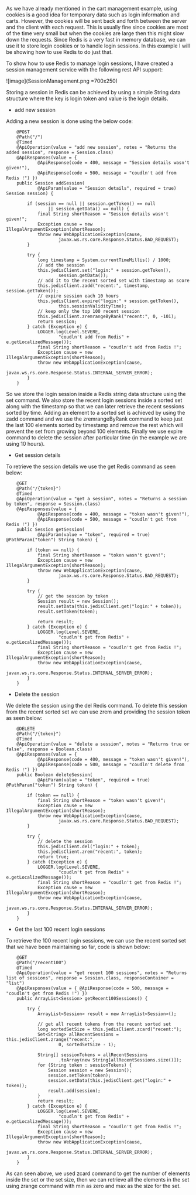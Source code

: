 As we have already mentioned in the cart management example, using cookies is a good idea for temporary data such as login information and carts. However, the cookies will be sent back and forth between the server and the client with each request. This is usually fine since cookies are most of the time very small but when the cookies are large then this might slow down the requests. Since Redis is a very fast in memory database, we can use it to store login cookies or to handle login sessions. In this example I will be showing how to use Redis to do just that.

To show how to use Redis to manage login sessions, I have created a session management service with the following rest API support:

![image](SessionManagement.png =700x250)


Storing a session in Redis can be achieved by using a simple String data structure where the key is login token and value is the login details. 

* add new session

Adding a new session is done using the below code:

````
    @POST
	@Path("/")
	@Timed
	@ApiOperation(value = "add new session", notes = "Returns the added session", response = Session.class)
	@ApiResponses(value = {
			@ApiResponse(code = 400, message = "Session details wasn't given!"),
			@ApiResponse(code = 500, message = "coudln't add from Redis !") })
	public Session addSession(
			@ApiParam(value = "Session details", required = true) Session session) {

		if (session == null || session.getToken() == null
				|| session.getData() == null) {
			final String shortReason = "Session details wasn't given!";
			Exception cause = new IllegalArgumentException(shortReason);
			throw new WebApplicationException(cause,
					javax.ws.rs.core.Response.Status.BAD_REQUEST);
		}

		try {
			long timestamp = System.currentTimeMillis() / 1000;
			// add the session
			this.jedisClient.set("login:" + session.getToken(),
					session.getData());
			// add it to the recent sorted set with timestamp as score
			this.jedisClient.zadd("recent:", timestamp, session.getToken());
			// expire session each 10 hours
			this.jedisClient.expire("login:" + session.getToken(),
					this.sessionValidityTime);
			// keep only the top 100 recent session
			this.jedisClient.zremrangeByRank("recent:", 0, -101);
			return session;
		} catch (Exception e) {
			LOGGER.log(Level.SEVERE,
					"coudln't add from Redis" + e.getLocalizedMessage());
			final String shortReason = "coudln't add from Redis !";
			Exception cause = new IllegalArgumentException(shortReason);
			throw new WebApplicationException(cause,
					javax.ws.rs.core.Response.Status.INTERNAL_SERVER_ERROR);
		}
	}
````

So we store the login session inside a Redis string data structure using the set command. We also store the recent login sessions inside a sorted set along with the timestamp so that we can later retrieve the recent sessions sorted by time. Adding an element to a sorted set is achieved by using the zadd command and we use the zremrangeByRank command to keep just the last 100 elements sorted by timestamp and remove the rest which will prevent the set from growing beyond 100 elements. Finally we use expire command to delete the session after particular time (in the example we are using 10 hours).


* Get session details 

To retrieve the session details we use the get Redis command as seen below:

````
    @GET
	@Path("/{token}")
	@Timed
	@ApiOperation(value = "get a session", notes = "Returns a session by token", response = Session.class)
	@ApiResponses(value = {
			@ApiResponse(code = 400, message = "token wasn't given!"),
			@ApiResponse(code = 500, message = "coudln't get from Redis !") })
	public Session getSession(
			@ApiParam(value = "token", required = true) @PathParam("token") String token) {

		if (token == null) {
			final String shortReason = "token wasn't given!";
			Exception cause = new IllegalArgumentException(shortReason);
			throw new WebApplicationException(cause,
					javax.ws.rs.core.Response.Status.BAD_REQUEST);
		}

		try {
			// get the session by token
			Session result = new Session();
			result.setData(this.jedisClient.get("login:" + token));
			result.setToken(token);

			return result;
		} catch (Exception e) {
			LOGGER.log(Level.SEVERE,
					"coudln't get from Redis" + e.getLocalizedMessage());
			final String shortReason = "coudln't get from Redis !";
			Exception cause = new IllegalArgumentException(shortReason);
			throw new WebApplicationException(cause,
					javax.ws.rs.core.Response.Status.INTERNAL_SERVER_ERROR);
		}
	}
````

* Delete the session

We delete the session using the del Redis command. To delete this session from the recent sorted set we can use zrem and providing the session token as seen below:


````
    @DELETE
	@Path("/{token}")
	@Timed
	@ApiOperation(value = "delete a session", notes = "Returns true or false", response = Boolean.class)
	@ApiResponses(value = {
			@ApiResponse(code = 400, message = "token wasn't given!"),
			@ApiResponse(code = 500, message = "coudln't delete from Redis !") })
	public Boolean deleteSession(
			@ApiParam(value = "token", required = true) @PathParam("token") String token) {

		if (token == null) {
			final String shortReason = "token wasn't given!";
			Exception cause = new IllegalArgumentException(shortReason);
			throw new WebApplicationException(cause,
					javax.ws.rs.core.Response.Status.BAD_REQUEST);
		}

		try {
			// delete the session
			this.jedisClient.del("login:" + token);
			this.jedisClient.zrem("recent:", token);
			return true;
		} catch (Exception e) {
			LOGGER.log(Level.SEVERE,
					"coudln't get from Redis" + e.getLocalizedMessage());
			final String shortReason = "coudln't get from Redis !";
			Exception cause = new IllegalArgumentException(shortReason);
			throw new WebApplicationException(cause,
					javax.ws.rs.core.Response.Status.INTERNAL_SERVER_ERROR);
		}
	}
````

* Get the last 100 recent login sessions

To retrieve the 100 recent login sessions, we can use the recent sorted set that we have been maintaining so far, code is shown below:

````
    @GET
	@Path("/recent100")
	@Timed
	@ApiOperation(value = "get recent 100 sessions", notes = "Returns list of sessions", response = Session.class, responseContainer = "list")
	@ApiResponses(value = { @ApiResponse(code = 500, message = "coudln't get from Redis !") })
	public ArrayList<Session> getRecent100Sessions() {

		try {
			ArrayList<Session> result = new ArrayList<Session>();

			// get all recent tokens from the recent sorted set
			long sortedSetSize = this.jedisClient.zcard("recent:");
			Set<String> allRecentSessions = this.jedisClient.zrange("recent:",
					0, sortedSetSize - 1);

			String[] sessionTokens = allRecentSessions
					.toArray(new String[allRecentSessions.size()]);
			for (String token : sessionTokens) {
				Session session = new Session();
				session.setToken(token);
				session.setData(this.jedisClient.get("login:" + token));
				result.add(session);
			}
			return result;
		} catch (Exception e) {
			LOGGER.log(Level.SEVERE,
					"coudln't get from Redis" + e.getLocalizedMessage());
			final String shortReason = "coudln't get from Redis !";
			Exception cause = new IllegalArgumentException(shortReason);
			throw new WebApplicationException(cause,
					javax.ws.rs.core.Response.Status.INTERNAL_SERVER_ERROR);
		}
	}
````

As can seen above, we used zcard command to get the number of elements inside the set or the set size, then we can retrieve all the elements in the set using zrange command with min as zero and max as the size for the set.



